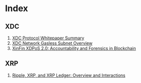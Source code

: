 # Index

## XDC
1. [XDC Protocol Whitepaper Summary
](https://github.com/DersonProductions/Crypto-Things/blob/main/XDC/XDC%20Protocol%20Whitepaper%20Summary.md)
2. [XDC Network Gasless Subnet Overview](https://github.com/DersonProductions/Crypto-Things/blob/main/XDC/XDC%20Network%20Gasless%20Subnet%20Overview.md)
3. [XinFin XDPoS 2.0: Accountability and Forensics in Blockchain](https://github.com/DersonProductions/Crypto-Things/blob/main/XDC/XinFin%20XDPoS%202.0%20Accountability%20and%20Forensics%20in%20Blockchain.md)

## XRP

1. [Ripple, XRP, and XRP Ledger: Overview and Interactions](https://github.com/DersonProductions/Crypto-Things/blob/main/XRP/Ripple%2C%20XRP%2C%20and%20XRP%20Ledger%20Overview%20and%20Interactions.md)
